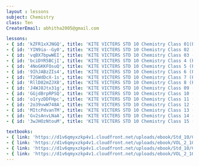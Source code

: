 ```yaml
--- 
layout : lessons 
subject: Chemistry
class: Ten
CreaterEmail: abhitha2005@gmail.com

lessons: 
- { id: 'kZFR1xXJNGQ', title: 'KITE VICTERS STD 10 Chemistry Class 01(First Bell-ഫസ്റ്റ് ബെല്‍)' }
- { id: 'YIN9ia--Gy0', title: 'KITE VICTERS STD 10 Chemistry Class 02 (First Bell-ഫസ്റ്റ് ബെല്‍)' }
- { id: 'vqBX7bpwWEI', title: 'KITE VICTERS STD 10 Chemistry Class 03 (First Bell-ഫസ്റ്റ് ബെല്‍)' }
- { id: 'bciDYR5BCjI', title: 'KITE VICTERS STD 10 Chemistry Class 4 (First Bell-ഫസ്റ്റ് ബെല്‍)' }
- { id: '4NoGKKFOsuQ', title: 'KITE VICTERS STD 10 Chemistry Class 5 (First Bell-ഫസ്റ്റ് ബെല്‍)' }
- { id: '9IhJABzZIs4', title: 'KITE VICTERS STD 10 Chemistry Class 6 (First Bell-ഫസ്റ്റ് ബെല്‍)' }
- { id: 'T2GWdDcX-1s', title: 'KITE VICTERS STD 10 Chemistry Class 7 (First Bell-ഫസ്റ്റ് ബെല്‍)' }
- { id: 'RllD82mZJX8', title: 'KITE VICTERS STD 10 Chemistry Class 8 (First Bell-ഫസ്റ്റ് ബെല്‍)' }
- { id: 'J4WJ8Jtx31g', title: 'KITE VICTERS STD 10 Chemistry Class 09 (First Bell-ഫസ്റ്റ് ബെല്‍)' }
- { id: 'GGjdBrpRPSQ', title: 'KITE VICTERS STD 10 Chemistry Class 10 (First Bell-ഫസ്റ്റ് ബെല്‍)' }
- { id: 'o1ryzDDFHpc', title: 'KITE VICTERS STD 10 Chemistry Class 11 (First Bell-ഫസ്റ്റ് ബെല്‍)' }
- { id: '2o39vwW748A', title: 'KITE VICTERS STD 10 Chemistry Class 12 (First Bell-ഫസ്റ്റ് ബെല്‍)' }
- { id: 'MItcPdvanTM', title: 'KITE VICTERS STD 10 Chemistry Class 13 (First Bell-ഫസ്റ്റ് ബെല്‍)' }
- { id: 'Gv2sAnvLNaA', title: 'KITE VICTERS STD 10 Chemistry Class 14 (First Bell-ഫസ്റ്റ് ബെല്‍)' }
- { id: '3wJHOzNtouM', title: 'KITE VICTERS STD 10 Chemistry Class 15 (First Bell-ഫസ്റ്റ് ബെല്‍)' }

textbooks:
- { link: 'https://d1v6qmyxzkp4v1.cloudfront.net/uploads/ebook/Std_10/Chemistry_Eng_1/Chemistry_Eng_1.pdf', title: 'Chemistry Part -1' , medium: 'English' }
- { link: 'https://d1v6qmyxzkp4v1.cloudfront.net/uploads/ebook/VOL_2_10/Chemistry_English_2/Chemistry_English_2.pdf', title: 'Chemistry Part -2' , medium: 'English' }
- { link: 'https://d1v6qmyxzkp4v1.cloudfront.net/uploads/ebook/Std_10/Chemistry_Mal_1/Chemistry_Mal_1.pdf', title: 'Chemistry Part -1' , medium: 'Malayalam' }
- { link: 'https://d1v6qmyxzkp4v1.cloudfront.net/uploads/ebook/VOL_2_10/Chemistry_Malayalam_2/Chemistry_Malayalam_2.pdf', title: 'Chemistry Part -2' , medium: 'Malayalam' }
---
```

